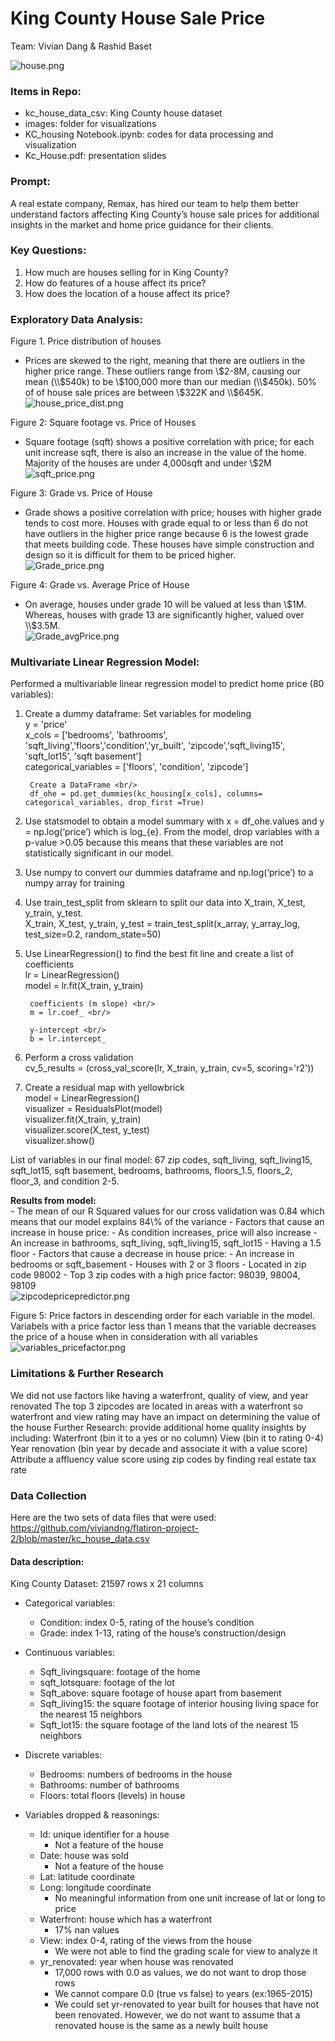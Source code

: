 # King County House Sale Price 

Team: Vivian Dang & Rashid Baset
    
![house.png](https://github.com/viviandng/flatiron-project-2/blob/master/images/house.png)

### Items in Repo:
- kc_house_data_csv: King County house dataset 
- images: folder for visualizations
- KC_housing Notebook.ipynb: codes for data processing and visualization
- Kc_House.pdf: presentation slides


### Prompt:
A real estate company, Remax, has hired our team to help them better understand factors affecting King County’s house sale prices for additional insights in the market and home price guidance for their clients.

### Key Questions:

1.	How much are houses selling for in King County?
2.	How do features of a house affect its price?
3.	How does the location of a house affect its price?


### Exploratory Data Analysis: 

Figure 1. Price distribution of houses
- Prices are skewed to the right, meaning that there are outliers in the higher price range. These outliers range from \\$2-8M, causing our mean (\\$540k) to be \\$100,000 more than our median (\\$450k). 50% of of house sale prices are between \\$322K and \\$645K. <br/>
![house_price_dist.png](https://github.com/viviandng/flatiron-project-2/blob/master/images/Fig1:%20house_price_dist.png) 

Figure 2: Square footage vs. Price of Houses
- Square footage (sqft) shows a positive correlation with price; for each unit increase sqft, there is also an increase in the value of the home. Majority of the houses are under 4,000sqft and under \\$2M <br/>
![sqft_price.png](https://github.com/viviandng/flatiron-project-2/blob/master/images/Fig2:%20sqft_price.png)

Figure 3: Grade vs. Price of House 
- Grade shows a positive correlation with price; houses with higher grade tends to cost more. Houses with grade equal to or less than 6 do not have outliers in the higher price range because 6 is the lowest grade that meets building code. These houses have simple construction and design so it is difficult for them to be priced higher.<br/>
![Grade_price.png](https://github.com/viviandng/flatiron-project-2/blob/master/images/Fig3:%20grade_price.png)

Figure 4: Grade vs. Average Price of House
- On average, houses under grade 10 will be valued at less than \\$1M. Whereas, houses with grade 13 are significantly higher, valued over \\$3.5M.<br/>
![Grade_avgPrice.png](https://github.com/viviandng/flatiron-project-2/blob/master/images/Fig4:%20grade_averageprice.png)



### Multivariate Linear Regression Model: 
Performed a multivariable linear regression model to predict home price (80 variables):


1. Create a dummy dataframe:
        Set variables for modeling <br/>
        y = 'price' <br/>
        x_cols = ['bedrooms', 'bathrooms', 'sqft_living','floors','condition','yr_built', 'zipcode','sqft_living15', 'sqft_lot15', 'sqft basement']<br/>
        categorical_variables = ['floors', 'condition', 'zipcode']

        Create a DataFrame <br/>
        df_ohe = pd.get_dummies(kc_housing[x_cols], columns= categorical_variables, drop_first =True)

2. Use statsmodel to obtain a model summary with x = df_ohe.values and y = np.log(‘price’) which is log_{e}. From the model, drop variables with a p-value >0.05 because this means that these variables are not statistically significant in our model. 

3. Use numpy to convert our dummies dataframe and np.log(‘price’) to a numpy array for training

4. Use train_test_split from sklearn to split our data into X_train, X_test, y_train, y_test. <br/>
        X_train, X_test, y_train, y_test = train_test_split(x_array, y_array_log, test_size=0.2, random_state=50)

5. Use LinearRegression() to find the best fit line and create a list of coefficients <br/>
        lr = LinearRegression() <br/>
        model = lr.fit(X_train, y_train) <br/>

        coefficients (m slope) <br/>
        m = lr.coef_ <br/>

        y-intercept <br/>
        b = lr.intercept_ 
6. Perform a cross validation <br/>
        cv_5_results  = (cross_val_score(lr, X_train, y_train, cv=5,  scoring='r2'))
7. Create a residual map with yellowbrick <br/>
        model = LinearRegression() <br/>
        visualizer = ResidualsPlot(model)<br/>
        visualizer.fit(X_train, y_train)  <br/>
        visualizer.score(X_test, y_test)  <br/>
        visualizer.show() <br/>           

List of variables in our final model: 67 zip codes, sqft_living, sqft_living15, sqft_lot15, sqft basement, bedrooms, bathrooms, floors_1.5, floors_2, floor_3,  and condition 2-5. <br/>

**Results from model:** <br/>
    - The mean of our R Squared values for our cross validation was 0.84 which means that our model explains 84\\% of the variance 
    - Factors that cause an increase in house price:
        - As condition increases, price will also increase
        - An increase in bathrooms, sqft_living, sqft_living15, sqft_lot15
        - Having a 1.5 floor
    - Factors that cause a decrease in house price:
        - An increase in bedrooms or sqft_basement
        - Houses with 2 or 3 floors
    - Located in zip code 98002
        - Top 3 zip codes with a high price factor: 98039, 98004, 98109 <br/>
         ![zipcodepricepredictor.png](https://github.com/viviandng/flatiron-project-2/blob/master/images/zipcodepricepredictor.png) 

Figure 5: Price factors in descending order for each variable in the model. Variabels with a price factor less than 1 means that the variable decreases the price of a house when in consideration with all variables <br/> 
![variables_pricefactor.png](https://github.com/viviandng/flatiron-project-2/blob/master/images/Fig%205:%20variables_pricefactor.png) 


### Limitations & Further Research
We did not use factors like having a waterfront, quality of view, and year renovated
The top 3 zipcodes are located in areas with a waterfront so waterfront and view rating may have an impact on determining the value of the house
Further Research:
provide additional home quality insights by including:
Waterfront (bin it to a yes or no column)
View (bin it to rating 0-4)
Year renovation (bin year by decade and associate it with a value score)
Attribute a affluency value score using zip codes by finding real estate tax rate 



### Data Collection

Here are the two sets of data files that were used: https://github.com/viviandng/flatiron-project-2/blob/master/kc_house_data.csv


#### Data description:
King County Dataset: 21597 rows x 21 columns
- Categorical variables:
    - Condition: index 0-5, rating of the house’s condition
    - Grade: index 1-13, rating of the house’s construction/design 

- Continuous variables:
    - Sqft_livingsquare: footage of the home
    - sqft_lotsquare: footage of the lot
    - Sqft_above: square footage of house apart from basement
    - Sqft_living15: the square footage of interior housing living space for the nearest 15 neighbors
    - Sqft_lot15: the square footage of the land lots of the nearest 15 neighbors

- Discrete variables:
    - Bedrooms:  numbers of bedrooms in the house
    - Bathrooms: number of bathrooms
    - Floors: total floors (levels) in house

- Variables dropped & reasonings:
    - Id: unique identifier for a house
        - Not a feature of the house
    - Date: house was sold
        - Not a feature of the house
    - Lat: latitude coordinate
    - Long: longitude coordinate
        - No meaningful information from one unit increase of lat or long to price
    - Waterfront: house which has a waterfront
        - 17% nan values
    - View:  index 0-4, rating of the views from the house
        - We were not able to find the grading scale for view to analyze it
    - yr_renovated: year when house was renovated
        - 17,000 rows with 0.0 as values, we do not want to drop those rows
        - We cannot compare 0.0 (true vs false) to years (ex:1965-2015)
        - We could set yr-renovated to year built for houses that have not been renovated. However, we do not want to assume that a renovated house is the same as a newly built house




